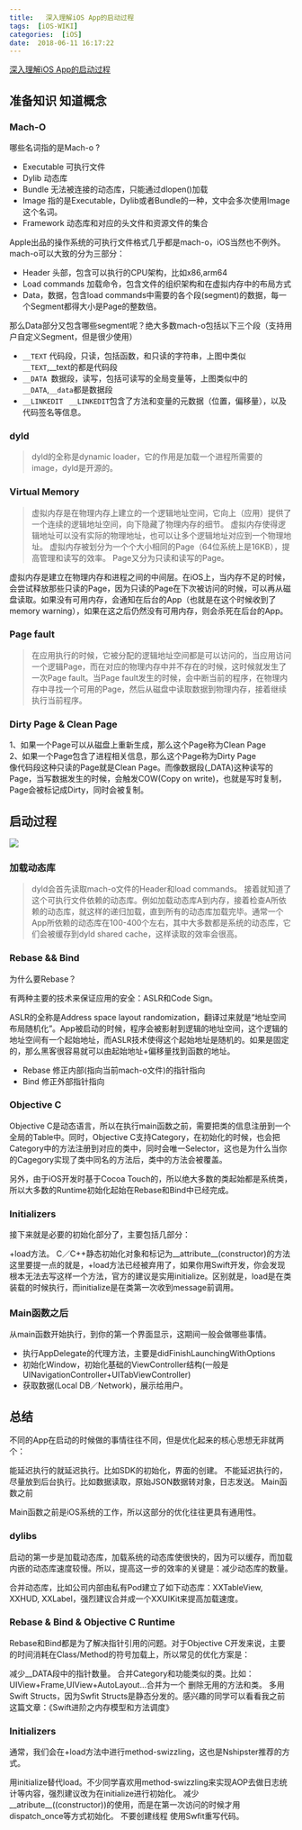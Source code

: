 ```yaml
---
title:   深入理解iOS App的启动过程
tags:  [iOS-WIKI]
categories:  [iOS]
date:  2018-06-11 16:17:22
---
```


[深入理解iOS App的启动过程](https://blog.csdn.net/Hello_Hwc/article/details/78317863?locationNum=9&fps=1)

## 准备知识 知道概念

### Mach-O

哪些名词指的是Mach-o ?

* Executable 可执行文件
* Dylib 动态库
* Bundle 无法被连接的动态库，只能通过dlopen()加载
* Image 指的是Executable，Dylib或者Bundle的一种，文中会多次使用Image这个名词。
* Framework 动态库和对应的头文件和资源文件的集合

Apple出品的操作系统的可执行文件格式几乎都是mach-o，iOS当然也不例外。 
mach-o可以大致的分为三部分：

* Header 头部，包含可以执行的CPU架构，比如x86,arm64
* Load commands 加载命令，包含文件的组织架构和在虚拟内存中的布局方式
* Data，数据，包含load commands中需要的各个段(segment)的数据，每一个Segment都得大小是Page的整数倍。

那么Data部分又包含哪些segment呢？绝大多数mach-o包括以下三个段（支持用户自定义Segment，但是很少使用）

* `__TEXT` 代码段，只读，包括函数，和只读的字符串，上图中类似`__TEXT`,__text的都是代码段
* `__DATA `数据段，读写，包括可读写的全局变量等，上图类似中的`__DATA`,`__data`都是数据段
* `__LINKEDIT` ` __LINKEDIT`包含了方法和变量的元数据（位置，偏移量），以及代码签名等信息。


### dyld
>dyld的全称是dynamic loader，它的作用是加载一个进程所需要的image，dyld是开源的。

### Virtual Memory
>虚拟内存是在物理内存上建立的一个逻辑地址空间，它向上（应用）提供了一个连续的逻辑地址空间，向下隐藏了物理内存的细节。 
虚拟内存使得逻辑地址可以没有实际的物理地址，也可以让多个逻辑地址对应到一个物理地址。 
虚拟内存被划分为一个个大小相同的Page（64位系统上是16KB），提高管理和读写的效率。 Page又分为只读和读写的Page。


虚拟内存是建立在物理内存和进程之间的中间层。在iOS上，当内存不足的时候，会尝试释放那些只读的Page，因为只读的Page在下次被访问的时候，可以再从磁盘读取。如果没有可用内存，会通知在后台的App（也就是在这个时候收到了memory warning），如果在这之后仍然没有可用内存，则会杀死在后台的App。

### Page fault
>在应用执行的时候，它被分配的逻辑地址空间都是可以访问的，当应用访问一个逻辑Page，而在对应的物理内存中并不存在的时候，这时候就发生了一次Page fault。当Page fault发生的时候，会中断当前的程序，在物理内存中寻找一个可用的Page，然后从磁盘中读取数据到物理内存，接着继续执行当前程序。

### Dirty Page & Clean Page

1、如果一个Page可以从磁盘上重新生成，那么这个Page称为Clean Page  
2、如果一个Page包含了进程相关信息，那么这个Page称为Dirty Page  
像代码段这种只读的Page就是Clean Page。而像数据段(_DATA)这种读写的Page，当写数据发生的时候，会触发COW(Copy on write)，也就是写时复制，Page会被标记成Dirty，同时会被复制。

## 启动过程

![](/images/app_start.jpg)
### 加载动态库
>dyld会首先读取mach-o文件的Header和load commands。 
接着就知道了这个可执行文件依赖的动态库。例如加载动态库A到内存，接着检查A所依赖的动态库，就这样的递归加载，直到所有的动态库加载完毕。通常一个App所依赖的动态库在100-400个左右，其中大多数都是系统的动态库，它们会被缓存到dyld shared cache，这样读取的效率会很高。


### Rebase && Bind
为什么要Rebase？

有两种主要的技术来保证应用的安全：ASLR和Code Sign。

ASLR的全称是Address space layout randomization，翻译过来就是“地址空间布局随机化”。App被启动的时候，程序会被影射到逻辑的地址空间，这个逻辑的地址空间有一个起始地址，而ASLR技术使得这个起始地址是随机的。如果是固定的，那么黑客很容易就可以由起始地址+偏移量找到函数的地址。

* Rebase 修正内部(指向当前mach-o文件)的指针指向
* Bind 修正外部指针指向

### Objective C

Objective C是动态语言，所以在执行main函数之前，需要把类的信息注册到一个全局的Table中。同时，Objective C支持Category，在初始化的时候，也会把Category中的方法注册到对应的类中，同时会唯一Selector，这也是为什么当你的Cagegory实现了类中同名的方法后，类中的方法会被覆盖。

另外，由于iOS开发时基于Cocoa Touch的，所以绝大多数的类起始都是系统类，所以大多数的Runtime初始化起始在Rebase和Bind中已经完成。


### Initializers

接下来就是必要的初始化部分了，主要包括几部分：

+load方法。
C／C++静态初始化对象和标记为__attribute__(constructor)的方法
这里要提一点的就是，+load方法已经被弃用了，如果你用Swift开发，你会发现根本无法去写这样一个方法，官方的建议是实用initialize。区别就是，load是在类装载的时候执行，而initialize是在类第一次收到message前调用。


### Main函数之后
从main函数开始执行，到你的第一个界面显示，这期间一般会做哪些事情。

* 执行AppDelegate的代理方法，主要是didFinishLaunchingWithOptions
* 初始化Window，初始化基础的ViewController结构(一般是UINavigationController+UITabViewController)
* 获取数据(Local DB／Network)，展示给用户。

## 总结

不同的App在启动的时候做的事情往往不同，但是优化起来的核心思想无非就两个：

能延迟执行的就延迟执行。比如SDK的初始化，界面的创建。
不能延迟执行的，尽量放到后台执行。比如数据读取，原始JSON数据转对象，日志发送。
Main函数之前

Main函数之前是iOS系统的工作，所以这部分的优化往往更具有通用性。

### dylibs

启动的第一步是加载动态库，加载系统的动态库使很快的，因为可以缓存，而加载内嵌的动态库速度较慢。所以，提高这一步的效率的关键是：减少动态库的数量。

合并动态库，比如公司内部由私有Pod建立了如下动态库：XXTableView, XXHUD, XXLabel，强烈建议合并成一个XXUIKit来提高加载速度。
### Rebase & Bind & Objective C Runtime

Rebase和Bind都是为了解决指针引用的问题。对于Objective C开发来说，主要的时间消耗在Class/Method的符号加载上，所以常见的优化方案是：

减少__DATA段中的指针数量。
合并Category和功能类似的类。比如：UIView+Frame,UIView+AutoLayout…合并为一个
删除无用的方法和类。
多用Swift Structs，因为Swfit Structs是静态分发的。感兴趣的同学可以看看我之前这篇文章：《Swift进阶之内存模型和方法调度》
### Initializers

通常，我们会在+load方法中进行method-swizzling，这也是Nshipster推荐的方式。

用initialize替代load。不少同学喜欢用method-swizzling来实现AOP去做日志统计等内容，强烈建议改为在initialize进行初始化。
减少__atribute__((constructor))的使用，而是在第一次访问的时候才用dispatch_once等方式初始化。
不要创建线程
使用Swfit重写代码。
